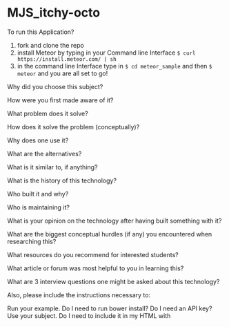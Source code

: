 # MJS_itchy-octo
To run this Application?
1. fork and clone the repo</br>
2. install Meteor by typing in your Command line Interface ```$ curl https://install.meteor.com/ | sh ```</br>
2. in the command line Interface type  in  ```$ cd meteor_sample``` and then ``` $ meteor ``` and you are all set to go!




Why did you choose this subject?

How were you first made aware of it?

What problem does it solve?

How does it solve the problem (conceptually)?

Why does one use it?

What are the alternatives?

What is it similar to, if anything?

What is the history of this technology?

Who built it and why?

Who is maintaining it?

What is your opinion on the technology after having built
something with it?

What are the biggest conceptual hurdles (if any) you encountered when researching this?

What resources do you recommend for interested students?

What article or forum was most helpful to you in learning this?

What are 3 interview questions one might be asked about this
technology?

Also, please include the instructions necessary to:

Run your example.
Do I need to run bower install? Do I need an API key?
Use your subject.
Do I need to include it in my HTML with <script> tags? Do I need to brew install anything? Can I deploy it to Heroku?
